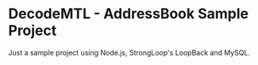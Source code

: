 # DecodeMTL - AddressBook Sample Project

Just a sample project using Node.js, StrongLoop's LoopBack and MySQL.